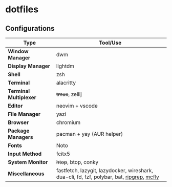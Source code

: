 # dotfiles

## Configurations

| Type                     | Tool/Use                                                                                                                                                               |
| ------------------------ | ---------------------------------------------------------------------------------------------------------------------------------------------------------------------- |
| **Window Manager**       | dwm                                                                                                                                                                    |
| **Display Manager**      | lightdm                                                                                                                                                                |
| **Shell**                | zsh                                                                                                                                                                    |
| **Terminal**             | alacritty                                                                                                                                                              |
| **Terminal Multiplexer** | ~~tmux~~, zellij                                                                                                                                                       |
| **Editor**               | neovim  + vscode                                                                                                                                                       |
| **File Manager**         | yazi                                                                                                                                                                   |
| **Browser**              | chromium                                                                                                                                                               |
| **Package Managers**     | pacman + yay (AUR helper)                                                                                                                                              |
| **Fonts**                | Noto                                                                                                                                                                   |
| **Input Method**         | fcitx5                                                                                                                                                                 |
| **System Monitor**       | ~~htop~~, btop, conky                                                                                                                                                  |
| **Miscellaneous**        | fastfetch, lazygit, lazydocker, wireshark, dua-cli, fd, fzf, polybar, bat, [ripgrep](https://github.com/BurntSushi/ripgrep), [mcfly](https://github.com/cantino/mcfly) |

<!--
## Usage

1. install arch linux: [guide](./install.sh)
2. network: `systemctl start dhcpcd.service`
3. dotfiles: `pacman -S git && cd /tmp && git clone --depth 1 https://github.com/cybernty/dotfiles.git && cd dotfiles`
4. basic config: `./configure.sh`
5. advance: `cd /tmp && git clone --depth 1 https://github.com/cybernty/dotfiles.git && ./dotfiles/configure.sh`
-->
